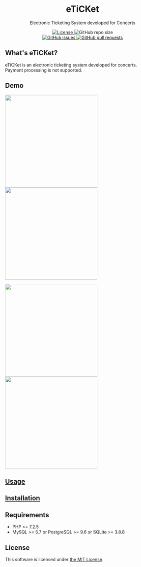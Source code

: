 <!-- <p align="center"><a href="https://laravel.com" target="_blank"><img src="https://raw.githubusercontent.com/laravel/art/master/logo-lockup/5%20SVG/2%20CMYK/1%20Full%20Color/laravel-logolockup-cmyk-red.svg" width="400"></a></p> -->

<p align="center">
<h1 align="center">eTiCKet</h1>
<p align="center">
Electronic Ticketing System developed for Concerts
</p>
<p align="center">
<a href="https://github.com/nozomu-y/eTiCKet/blob/main/LICENSE">
<img src="https://img.shields.io/github/license/nozomu-y/eTiCKet" alt="License"></img>
</a>
<!--
<a href="https://github.com/nozomu-y/eTiCKet/releases">
<img src="https://img.shields.io/github/v/release/nozomu-y/eTiCKet" alt="Latest Stable Version"></img>
</a>
-->
<img src="https://img.shields.io/github/repo-size/nozomu-y/eTiCKet" alt="GitHub repo size"></img>
<br>
<a href="https://github.com/nozomu-y/eTiCKet/issues">
    <img src="https://img.shields.io/github/issues/nozomu-y/eTiCKet?color=4e73df" alt="GitHub issues"></img>
</a>
<a href="https://github.com/nozomu-y/eTiCKet/pulls">
    <img src="https://img.shields.io/github/issues-pr/nozomu-y/eTiCKet?color=4e73df" alt="GitHub pull requests"></img>
</a>
<!--
<img src="https://img.shields.io/github/commits-since/nozomu-y/eTiCKet/latest/main" alt="GitHub commits since tagged version"></img>
-->
</p>
</p>

## What's eTiCKet?
eTiCKet is an electronic ticketing system developed for concerts.   
Payment processing is not supported. 

## Demo
<kbd><img style="width:300px;max-width:100%;" src="https://user-images.githubusercontent.com/46639706/138675130-edefbe37-6cd7-4b96-bcba-d060cc7352c9.PNG"></kbd>
<kbd><img style="width:300px;max-width:100%;" src="https://user-images.githubusercontent.com/46639706/138675122-916e3673-16f9-4864-a452-4899a15123e2.jpg"></kbd>

<kbd><img style="width:300px;max-width:100%;" src="https://user-images.githubusercontent.com/46639706/138674025-bf551afd-a913-4c2f-9633-bd0d59c6ac52.PNG"></kbd>
<kbd><img style="width:300px;max-width:100%;" src="https://user-images.githubusercontent.com/46639706/138674036-44985e37-5555-4fc8-b3ff-15ab8ae42a67.PNG"></kbd>



## [Usage]
<!-- ## Features -->

## [Installation]

## Requirements 
* PHP >= 7.2.5
* MySQL >= 5.7 or PostgreSQL >= 9.6 or SQLite >= 3.8.8

## License
This software is licensed under [the MIT License](https://github.com/nozomu-y/eTiCKet/blob/main/LICENSE). 

[Usage]: https://github.com/nozomu-y/eTiCKet/blob/main/USAGE_JPN.md
[Installation]: https://github.com/nozomu-y/eTiCKet/blob/main/INSTALLATION.md
